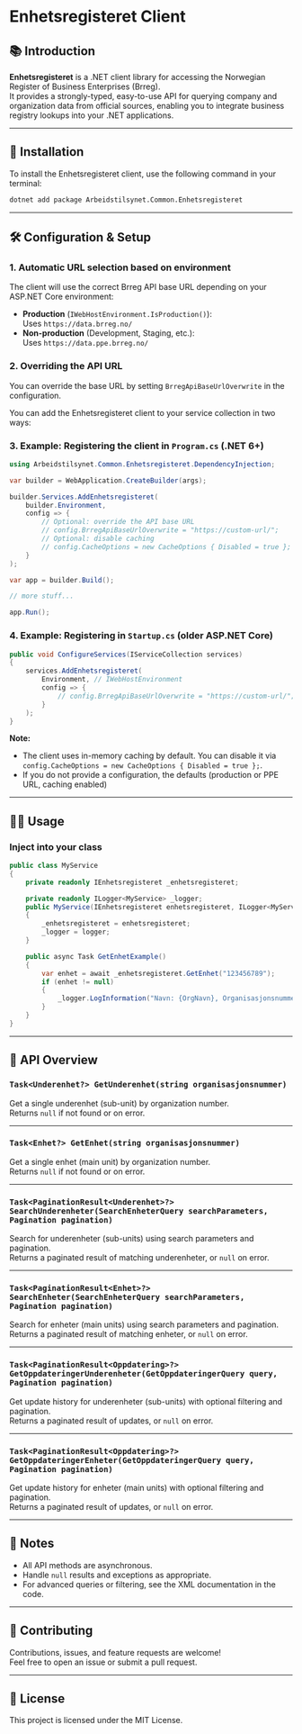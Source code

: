 # Enhetsregisteret Client

## 📚 Introduction

**Enhetsregisteret** is a .NET client library for accessing the Norwegian Register of Business Enterprises (Brreg).  
It provides a strongly-typed, easy-to-use API for querying company and organization data from official sources, enabling you to integrate business registry lookups into your .NET applications.

---

## 📖 Installation

To install the Enhetsregisteret client, use the following command in your terminal:

```bash
dotnet add package Arbeidstilsynet.Common.Enhetsregisteret
```

---

## 🛠️ Configuration & Setup


### 1. Automatic URL selection based on environment

The client will use the correct Brreg API base URL depending on your ASP.NET Core environment:

- **Production** (`IWebHostEnvironment.IsProduction()`):  
  Uses `https://data.brreg.no/`
- **Non-production** (Development, Staging, etc.):  
  Uses `https://data.ppe.brreg.no/`

### 2. Overriding the API URL

You can override the base URL by setting `BrregApiBaseUrlOverwrite` in the configuration.

You can add the Enhetsregisteret client to your service collection in two ways:

### 3. Example: Registering the client in `Program.cs` (.NET 6+)

```csharp
using Arbeidstilsynet.Common.Enhetsregisteret.DependencyInjection;

var builder = WebApplication.CreateBuilder(args);

builder.Services.AddEnhetsregisteret(
    builder.Environment,
    config => {
        // Optional: override the API base URL
        // config.BrregApiBaseUrlOverwrite = "https://custom-url/";
        // Optional: disable caching
        // config.CacheOptions = new CacheOptions { Disabled = true };
    }
);

var app = builder.Build();

// more stuff...

app.Run();
```

### 4. Example: Registering in `Startup.cs` (older ASP.NET Core)

```csharp
public void ConfigureServices(IServiceCollection services)
{
    services.AddEnhetsregisteret(
        Environment, // IWebHostEnvironment
        config => {
            // config.BrregApiBaseUrlOverwrite = "https://custom-url/";
        }
    );
}
```

**Note:**  
- The client uses in-memory caching by default. You can disable it via `config.CacheOptions = new CacheOptions { Disabled = true };`.
- If you do not provide a configuration, the defaults (production or PPE URL, caching enabled)

---

## 🧑‍💻 Usage

### Inject into your class

```csharp
public class MyService
{
    private readonly IEnhetsregisteret _enhetsregisteret;

    private readonly ILogger<MyService> _logger;
    public MyService(IEnhetsregisteret enhetsregisteret, ILogger<MyService> logger)
    {
        _enhetsregisteret = enhetsregisteret;
        _logger = logger;
    }

    public async Task GetEnhetExample()
    {
        var enhet = await _enhetsregisteret.GetEnhet("123456789");
        if (enhet != null)
        {
            _logger.LogInformation("Navn: {OrgNavn}, Organisasjonsnummer: {OrgNr}", enhet.Navn, enhet.Organisasjonsnummer);
        }
    }
}
```

---

## 🚀 API Overview

### `Task<Underenhet?> GetUnderenhet(string organisasjonsnummer)`
Get a single underenhet (sub-unit) by organization number.  
Returns `null` if not found or on error.

---

### `Task<Enhet?> GetEnhet(string organisasjonsnummer)`
Get a single enhet (main unit) by organization number.  
Returns `null` if not found or on error.

---

### `Task<PaginationResult<Underenhet>?> SearchUnderenheter(SearchEnheterQuery searchParameters, Pagination pagination)`
Search for underenheter (sub-units) using search parameters and pagination.  
Returns a paginated result of matching underenheter, or `null` on error.

---

### `Task<PaginationResult<Enhet>?> SearchEnheter(SearchEnheterQuery searchParameters, Pagination pagination)`
Search for enheter (main units) using search parameters and pagination.  
Returns a paginated result of matching enheter, or `null` on error.

---

### `Task<PaginationResult<Oppdatering>?> GetOppdateringerUnderenheter(GetOppdateringerQuery query, Pagination pagination)`
Get update history for underenheter (sub-units) with optional filtering and pagination.  
Returns a paginated result of updates, or `null` on error.

---

### `Task<PaginationResult<Oppdatering>?> GetOppdateringerEnheter(GetOppdateringerQuery query, Pagination pagination)`
Get update history for enheter (main units) with optional filtering and pagination.  
Returns a paginated result of updates, or `null` on error.

---

## 📝 Notes

- All API methods are asynchronous.
- Handle `null` results and exceptions as appropriate.
- For advanced queries or filtering, see the XML documentation in the code.

---

## 🤝 Contributing

Contributions, issues, and feature requests are welcome!  
Feel free to open an issue or submit a pull request.

---

## 📄 License

This project is licensed under the MIT License.
